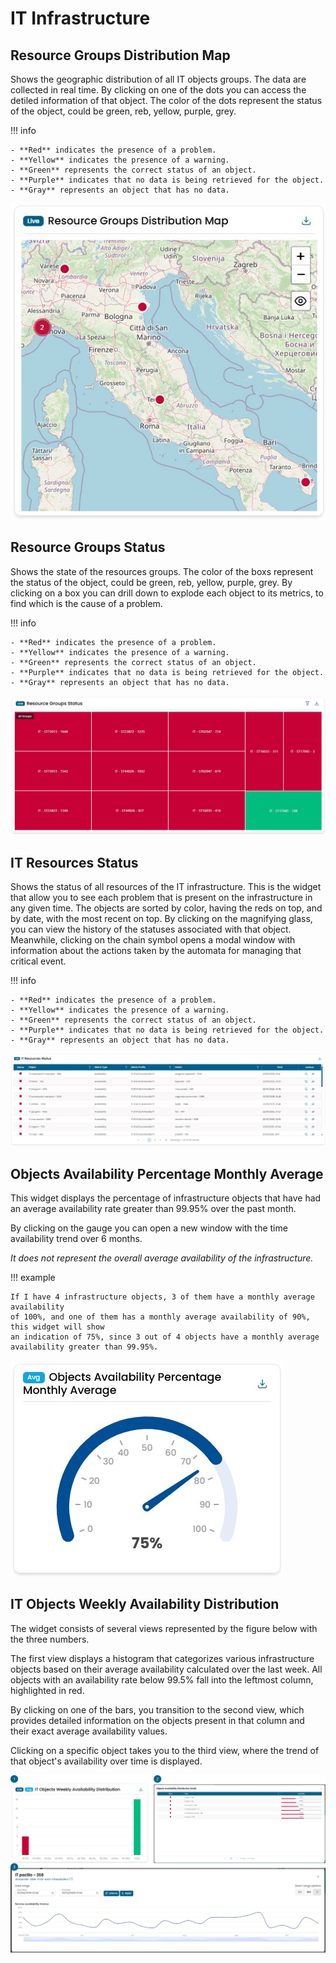 # IT Infrastructure


## Resource Groups Distribution Map

Shows the geographic distribution of all IT objects groups. The data are collected in real time.
By clicking on one of the dots you can access the detiled information of that object.
The color of the dots represent the status of the object, could be green, reb, yellow, purple, grey.

!!! info

    - **Red** indicates the presence of a problem.  
    - **Yellow** indicates the presence of a warning.  
    - **Green** represents the correct status of an object.  
    - **Purple** indicates that no data is being retrieved for the object.  
    - **Gray** represents an object that has no data.

![Widget_Resource_group_distribution_map](images/Resource_group_distribution_map.jpg)


## Resource Groups Status

Shows the state of the resources groups.
The color of the boxs represent the status of the object, could be green, reb, yellow, purple, grey.
By clicking on a box you can drill down to explode each object to its metrics, to find which is the cause
of a problem.

!!! info

    - **Red** indicates the presence of a problem.  
    - **Yellow** indicates the presence of a warning.  
    - **Green** represents the correct status of an object.  
    - **Purple** indicates that no data is being retrieved for the object.  
    - **Gray** represents an object that has no data.

![Widget_Resource_group_status](images/resource_groups_status.jpg)


## IT Resources Status

Shows the status of all resources of the IT infrastructure.
This is the widget that allow you to see each problem that is present on the infrastructure in 
any given time. The objects are sorted by color, having the reds on top, and by date, with the
most recent on top.
By clicking on the magnifying glass, you can view the history of the statuses associated with
that object. Meanwhile, clicking on the chain symbol opens a modal window with information
about the actions taken by the automata for managing that critical event.

!!! info

    - **Red** indicates the presence of a problem.  
    - **Yellow** indicates the presence of a warning.  
    - **Green** represents the correct status of an object.  
    - **Purple** indicates that no data is being retrieved for the object.  
    - **Gray** represents an object that has no data.

![Widget_it_resouces_status](images/it_resouces_status.jpg)

## Objects Availability Percentage Monthly Average

This widget displays the percentage of infrastructure objects that have had an average availability
rate greater than 99.95% over the past month.

By clicking on the gauge you can open a new window with the time availability trend over 6 months.

*It does not represent the overall average availability of the infrastructure.*

!!! example

    If I have 4 infrastructure objects, 3 of them have a monthly average availability 
    of 100%, and one of them has a monthly average availability of 90%, this widget will show 
    an indication of 75%, since 3 out of 4 objects have a monthly average availability greater than 99.95%.


![object_availability_percentage_monthly_average](images/object_availability_percentage_monthly_average.jpg)

## IT Objects Weekly Availability Distribution

The widget consists of several views represented by the figure below with the three numbers.

The first view displays a histogram that categorizes various infrastructure objects 
based on their average availability calculated over the last week. All objects with 
an availability rate below 99.5% fall into the leftmost column, highlighted in red.

By clicking on one of the bars, you transition to the second view, which provides
detailed information on the objects present in that column and their exact average availability values.

Clicking on a specific object takes you to the third view, where the trend of that
object's availability over time is displayed.

![it_object_weekly_availability_distribution](images/it_object_weekly_availability_distribution_4.jpg)
